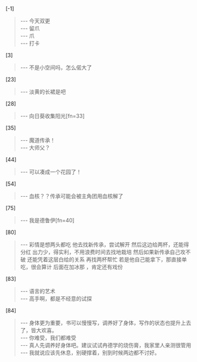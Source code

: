 
[-1] 
>--- 今天双更<br>
>--- 留爪<br>
>--- 爪<br>
>--- 打卡<br>

[3] 
>--- 不是小空间吗，怎么偌大了<br>

[23] 
>--- 淡黄的长裙是吧<br>

[28] 
>--- 向日葵收集阳光[fn=33]<br>

[35] 
>--- 魔道传承！<br>
>--- 大师父？<br>

[44] 
>--- 可以凑成一个花园了！<br>

[54] 
>--- 血核？？传承可能会被主角团用血核解了<br>

[75] 
>--- 我是德鲁伊[fn=40]<br>

[80] 
>--- 彩情是想两头都吃
他去找新传承，尝试解开
然后这边给两杯，还能得分红
出力少，得实利，不用浪费时间去找地栽培
然后如果新传承自己攻不破
还能凭着这层白给的关系
再找两杯帮忙
若是他自己能拿下，那直接单吃，很会算计
后面在加冰那 ，肯定还有戏份<br>

[83] 
>--- 语言的艺术<br>
>--- 高手啊，都是不经意的试探<br>

[84] 
>--- 身体更为重要，书可以慢慢写，调养好了身体，写作的状态也提升上去了，皆大欢喜。<br>
>--- 你难受，我们都难受<br>
>--- 真人先调养好身体吧。建议试试冉德学的烧伤膏，我家里人亲测很管用<br>
>--- 我就说应该先休息，别硬撑着，别到时候两边都不讨好。<br>

